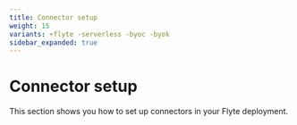 ```yaml
---
title: Connector setup
weight: 15
variants: +flyte -serverless -byoc -byok
sidebar_expanded: true
---
```


# Connector setup

This section shows you how to set up connectors in your Flyte deployment.